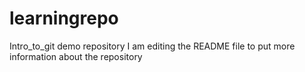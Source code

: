 # learningrepo
Intro_to_git demo repository
I am editing the README file to put more information about the repository
